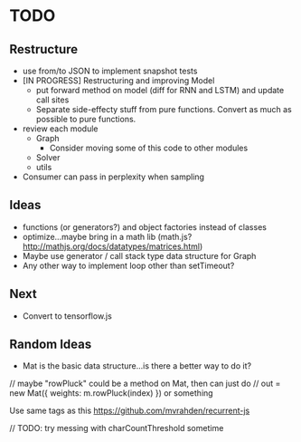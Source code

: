# TODO

## Restructure

* use from/to JSON to implement snapshot tests
* [IN PROGRESS] Restructuring and improving Model
  * put forward method on model (diff for RNN and LSTM) and update call sites
  * Separate side-effecty stuff from pure functions. Convert as much as possible to pure functions.
* review each module
  * Graph
    * Consider moving some of this code to other modules
  * Solver
  * utils
* Consumer can pass in perplexity when sampling

## Ideas

* functions (or generators?) and object factories instead of classes
* optimize...maybe bring in a math lib (math.js? http://mathjs.org/docs/datatypes/matrices.html)
* Maybe use generator / call stack type data structure for Graph
* Any other way to implement loop other than setTimeout?

## Next

* Convert to tensorflow.js

## Random Ideas

* Mat is the basic data structure...is there a better way to do it?

// maybe "rowPluck" could be a method on Mat, then can just do
// out = new Mat({ weights: m.rowPluck(index) }) or something

Use same tags as this https://github.com/mvrahden/recurrent-js

// TODO: try messing with charCountThreshold sometime
